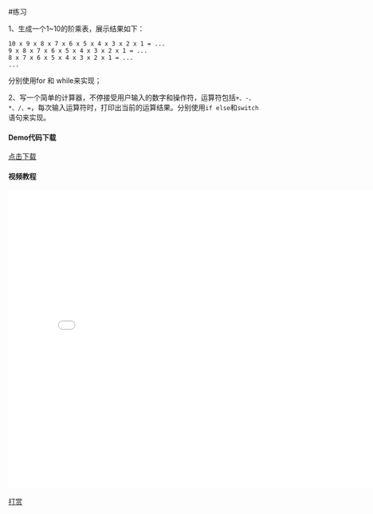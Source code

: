 #练习

1、生成一个1~10的阶乘表，展示结果如下：
```
10 x 9 x 8 x 7 x 6 x 5 x 4 x 3 x 2 x 1 = ...
9 x 8 x 7 x 6 x 5 x 4 x 3 x 2 x 1 = ...
8 x 7 x 6 x 5 x 4 x 3 x 2 x 1 = ...
...
```
分别使用for 和 while来实现；

2、写一个简单的计算器，不停接受用户输入的数字和操作符，运算符包括`+、-、*、/、=`，每次输入运算符时，打印出当前的运算结果。分别使用`if else`和`switch`语句来实现。

#### Demo代码下载
 [点击下载](http://objective-c.codebook.cf/chapter4/loop_condition_exercise.zip)

 #### 视频教程
<iframe src="//player.bilibili.com/player.html?aid=970267124&bvid=BV1Up4y167Z3&cid=257658354&page=1" scrolling="no" border="0" frameborder="no" framespacing="0" allowfullscreen="true" width="800" height="600"> </iframe>

[打赏](../include/donate.md ':include')